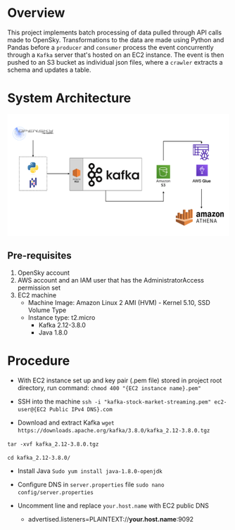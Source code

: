 # Overview

This project implements batch processing of data pulled through API calls made to OpenSky. Transformations to the data are made using Python and Pandas before a `producer` and `consumer` process the event concurrently through a `Kafka` server that's hosted on an EC2 instance. The event is then pushed to an S3 bucket as individual json files, where a `crawler` extracts a schema and updates a table. 

# System Architecture

![System Architecture](kafka-flight-data.drawio.png)

## Pre-requisites

1. OpenSky account
2. AWS account and an IAM user that has the AdministratorAccess permission set
3. EC2 machine
    - Machine Image: Amazon Linux 2 AMI (HVM) - Kernel 5.10, SSD Volume Type
    - Instance type: t2.micro
        - Kafka 2.12-3.8.0
        - Java 1.8.0

# Procedure

* With EC2 instance set up and key pair (.pem file) stored in project root directory, run command:
```chmod 400 "{EC2 instance name}.pem"```

* SSH into the machine
```ssh -i "kafka-stock-market-streaming.pem" ec2-user@{EC2 Public IPv4 DNS}.com```

* Download and extract Kafka
```wget https://downloads.apache.org/kafka/3.8.0/kafka_2.12-3.8.0.tgz```

`tar -xvf kafka_2.12-3.8.0.tgz`

`cd kafka_2.12-3.8.0/`

* Install Java
`Sudo yum install java-1.8.0-openjdk`

* Configure DNS in `server.properties` file
`sudo nano config/server.properties`

* Uncomment line and replace `your.host.name` with EC2 public DNS
    - advertised.listeners=PLAINTEXT://**your.host.name**:9092
